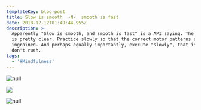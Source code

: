 ```yaml
---
templateKey: blog-post
title: Slow is smooth  -N-  smooth is fast
date: 2018-12-12T01:49:44.955Z
description: >-
  Apparently "Slow is smooth, and smooth is fast" is a API saying. The meaning
  is pretty clear. Practice slowly so that the correct motor patterns are
  ingrained. And perhaps equally importantly, execute "slowly", that is to say,
  don't rush.
tags:
  - '#Mindfulness'
---
```

![null](/img/img953233.jpg)

![](/img/img_20181211_210316_01.gif)

![null](/img/how-successful-people-stay-calm-graph1.jpg)

